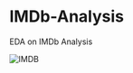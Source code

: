 # IMDb-Analysis
EDA on IMDb Analysis

![IMDB](https://user-images.githubusercontent.com/111626329/224610687-b8c5a204-6a4f-433e-b326-080a5e22d54d.png)


